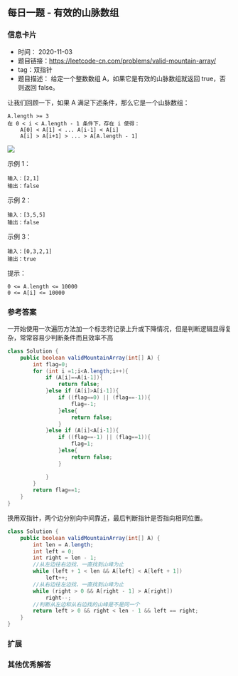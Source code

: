 ## 每日一题 - 有效的山脉数组
### 信息卡片 

- 时间： 2020-11-03
- 题目链接：https://leetcode-cn.com/problems/valid-mountain-array/
- tag：双指针
- 题目描述：
给定一个整数数组 A，如果它是有效的山脉数组就返回 true，否则返回 false。

让我们回顾一下，如果 A 满足下述条件，那么它是一个山脉数组：

    A.length >= 3
    在 0 < i < A.length - 1 条件下，存在 i 使得：
        A[0] < A[1] < ... A[i-1] < A[i]
        A[i] > A[i+1] > ... > A[A.length - 1]

 
![](https://assets.leetcode.com/uploads/2019/10/20/hint_valid_mountain_array.png)
 

示例 1：

    输入：[2,1]
    输出：false

示例 2：

    输入：[3,5,5]
    输出：false

示例 3：

    输入：[0,3,2,1]
    输出：true

 

提示：

    0 <= A.length <= 10000
    0 <= A[i] <= 10000 




### 参考答案

一开始使用一次遍历方法加一个标志符记录上升或下降情况，但是判断逻辑显得复杂，常常容易少判断条件而且效率不高
```java
class Solution {
    public boolean validMountainArray(int[] A) {
        int flag=0;
        for (int i =1;i<A.length;i++){
            if (A[i]==A[i-1]){
                return false;
            }else if (A[i]>A[i-1]){
                if ((flag==0) || (flag==-1)){
                    flag=-1;
                }else{
                    return false;
                }
            }else if (A[i]<A[i-1]){
                if ((flag==-1) || (flag==1)){
                    flag=1;
                }else{
                    return false;
                }
               
            }
        }
        return flag==1;
    }
}
```

换用双指针，两个边分别向中间靠近，最后判断指针是否指向相同位置。
```java
class Solution {
    public boolean validMountainArray(int[] A) {
        int len = A.length;
        int left = 0;
        int right = len - 1;
        //从左边往右边找，一直找到山峰为止
        while (left + 1 < len && A[left] < A[left + 1])
            left++;
        //从右边往左边找，一直找到山峰为止
        while (right > 0 && A[right - 1] > A[right])
            right--;
        //判断从左边和从右边找的山峰是不是同一个
        return left > 0 && right < len - 1 && left == right;
    }
}
```

### 扩展

### 其他优秀解答 






